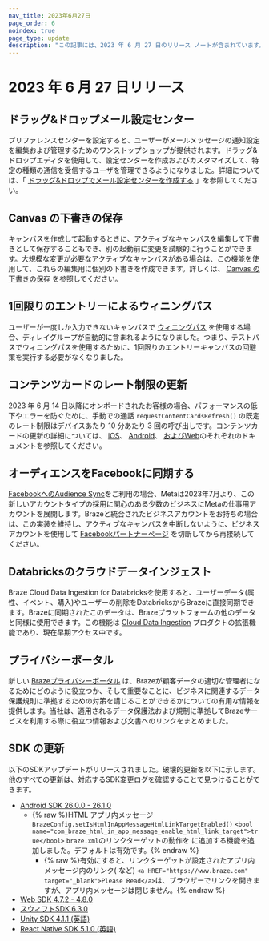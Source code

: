 ```yaml
---
nav_title: 2023年6月27日
page_order: 6
noindex: true
page_type: update
description: "この記事には、2023 年 6 月 27 日のリリース ノートが含まれています。"
---
```


# 2023 年 6 月 27 日リリース

## ドラッグ&ドロップメール設定センター

プリファレンスセンターを設定すると、ユーザーがメールメッセージの通知設定を編集および管理するためのワンストップショップが提供されます。ドラッグ&ドロップエディタを使用して、設定センターを作成およびカスタマイズして、特定の種類の通信を受信するユーザを管理できるようになりました。詳細については、「 [ドラッグ&ドロップでメール設定センターを作成する]({{site.baseurl}}/user_guide/message_building_by_channel/email/preference_center/dnd_preference_center/) 」を参照してください。

## Canvas の下書きの保存

キャンバスを作成して起動するときに、アクティブなキャンバスを編集して下書きとして保存することもでき、別の起動前に変更を試験的に行うことができます。大規模な変更が必要なアクティブなキャンバスがある場合は、この機能を使用して、これらの編集用に個別の下書きを作成できます。詳しくは、 [Canvas の下書きの保存]({{site.baseurl}}/save_as_draft) を参照してください。

## 1回限りのエントリーによるウィニングパス

ユーザーが一度しか入力できないキャンバスで [ウィニングパス]({{site.baseurl}}/user_guide/engagement_tools/canvas/canvas_components/experiment_step/winning_path/#one-time-entry) を使用する場合、ディレイグループが自動的に含まれるようになりました。つまり、テストパスでウィニングパスを使用するために、1回限りのエントリーキャンバスの回避策を実行する必要がなくなりました。

## コンテンツカードのレート制限の更新

2023 年 6 月 14 日以降にオンボードされたお客様の場合、パフォーマンスの低下やエラーを防ぐために、手動での通話 `requestContentCardsRefresh()` の既定のレート制限はデバイスあたり 10 分あたり 3 回の呼び出しです。コンテンツカードの更新の詳細については、 [iOS]({{site.baseurl}}/developer_guide/platform_integration_guides/swift/content_cards/integration#refreshing-content-cards)、 [Android]({{site.baseurl}}/developer_guide/platform_integration_guides/android/content_cards/refreshing_the_feed)、 [およびWeb]({{site.baseurl}}/developer_guide/platform_integration_guides/web/content_cards/refreshing_the_feed)のそれぞれのドキュメントを参照してください。

## オーディエンスをFacebookに同期する

[FacebookへのAudience Sync]({{site.baseurl}}/partners/canvas_steps/facebook_audience_sync/)をご利用の場合、Metaは2023年7月より、この新しいアカウントタイプの採用に関心のある少数のビジネスにMetaの仕事用アカウントを展開します。Brazeと統合されたビジネスアカウントをお持ちの場合は、この実装を維持し、アクティブなキャンバスを中断しないように、ビジネスアカウントを使用して [Facebookパートナーページ]({{site.baseurl}}/partners/canvas_steps/facebook_audience_sync#step-1-connect-to-facebook) を切断してから再接続してください。

## Databricksのクラウドデータインジェスト

Braze Cloud Data Ingestion for Databricksを使用すると、ユーザーデータ(属性、イベント、購入)やユーザーの削除をDatabricksからBrazeに直接同期できます。Brazeに同期されたこのデータは、Brazeプラットフォームの他のデータと同様に使用できます。この機能は [Cloud Data Ingestion]({{site.baseurl}}/user_guide/data_and_analytics/cloud_ingestion/integrations/) プロダクトの拡張機能であり、現在早期アクセス中です。

## プライバシーポータル

新しい [Brazeプライバシーポータル]({{site.baseurl}}/user_guide/privacy_portal) は、Brazeが顧客データの適切な管理者になるためにどのように役立つか、そして重要なことに、ビジネスに関連するデータ保護規則に準拠するための対策を講じることができるかについての有用な情報を提供します。当社は、適用されるデータ保護法および規制に準拠してBrazeサービスを利用する際に役立つ情報および文書へのリンクをまとめました。

## SDK の更新

以下のSDKアップデートがリリースされました。破壊的更新を以下に示します。他のすべての更新は、対応するSDK変更ログを確認することで見つけることができます。

- [Android SDK 26.0.0 - 26.1.0](https://github.com/braze-inc/braze-android-sdk/blob/master/CHANGELOG.md#2610)
	- {% raw %}HTML アプリ内メッセージ `BrazeConfig.setIsHtmlInAppMessageHtmlLinkTargetEnabled()` `<bool name="com_braze_html_in_app_message_enable_html_link_target">true</bool>` `braze.xml`のリンクターゲットの動作を に追加する機能を追加しました。デフォルトは有効です。{% endraw %}
		- {% raw %}有効にすると、リンクターゲットが設定されたアプリ内メッセージ内のリンク( など) `<a HREF="https://www.braze.com" target="_blank">Please Read</a>`は、ブラウザーでリンクを開きますが、アプリ内メッセージは閉じません。{% endraw %}
- [Web SDK 4.7.2 - 4.8.0](https://github.com/braze-inc/braze-web-sdk/blob/master/CHANGELOG.md#480)
- [スウィフトSDK 6.3.0](https://github.com/braze-inc/braze-swift-sdk/blob/main/CHANGELOG.md#630)
- [Unity SDK 4.1.1 (英語)](https://github.com/braze-inc/braze-unity-sdk/blob/master/CHANGELOG.md#411)
- [React Native SDK 5.1.0 (英語)](https://github.com/braze-inc/braze-react-native-sdk/blob/master/CHANGELOG.md#510)
